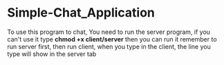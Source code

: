 # Simple-Chat_Application
To use this program to chat, You need to run the server program, if you can't use it type **chmod +x client/server** then you can run it
remember to run server first, then run client, when you type in the client, the line you type will show in the server tab

